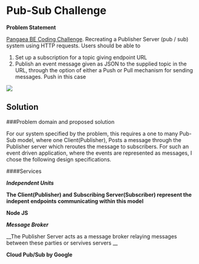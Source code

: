 # Pub-Sub Challenge

**Problem Statement**

[Pangaea BE Coding Challenge](https://pangaea-interviews.now.sh/be). Recreating a Publisher Server (pub / sub) system using HTTP requests. Users should be able to 
1. Set up a subscription for a topic giving endpoint URL 
2. Publish an event message given as JSON to the supplied topic in the URL, through the option of either a Push or Pull mechanism for sending messages. Push in this case

<img src="https://pangaea-interviews.now.sh/_next/static/images/pubsub-diagram-15a833df7c2a0fd11cade0630fe8e8ba.png">

## Solution

###Problem domain and proposed solution

For our system specified by the problem, this requires a one to many Pub-Sub model, where one Client(Publisher), Posts a message through the Publisher server which reroutes the message to subscribers. For such an event driven application, where the events are represented as messages, I chose the following design specifications. 

  ####Services
  
  _**Independent Units**_
  
  __The Client(Publisher) and Subscribing Server(Subscriber) represent the indepent endpoints communicating within this model__
  
  **Node JS**
  
  
  _**Message Broker**_
  
  __The Publisher Server acts as a message broker relaying messages between these parties or servives servers __
  
  **Cloud Pub/Sub by Google**

